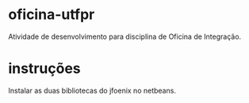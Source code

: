 # oficina-utfpr
Atividade de desenvolvimento para disciplina de Oficina de Integração.


# instruções
Instalar as duas bibliotecas do jfoenix no netbeans.
